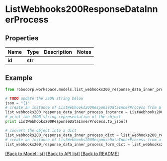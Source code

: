 # ListWebhooks200ResponseDataInnerProcess


## Properties
Name | Type | Description | Notes
------------ | ------------- | ------------- | -------------
**id** | **str** |  | 

## Example

```python
from robocorp.workspace.models.list_webhooks200_response_data_inner_process import ListWebhooks200ResponseDataInnerProcess

# TODO update the JSON string below
json = "{}"
# create an instance of ListWebhooks200ResponseDataInnerProcess from a JSON string
list_webhooks200_response_data_inner_process_instance = ListWebhooks200ResponseDataInnerProcess.from_json(json)
# print the JSON string representation of the object
print ListWebhooks200ResponseDataInnerProcess.to_json()

# convert the object into a dict
list_webhooks200_response_data_inner_process_dict = list_webhooks200_response_data_inner_process_instance.to_dict()
# create an instance of ListWebhooks200ResponseDataInnerProcess from a dict
list_webhooks200_response_data_inner_process_form_dict = list_webhooks200_response_data_inner_process.from_dict(list_webhooks200_response_data_inner_process_dict)
```
[[Back to Model list]](../README.md#documentation-for-models) [[Back to API list]](../README.md#documentation-for-api-endpoints) [[Back to README]](../README.md)


